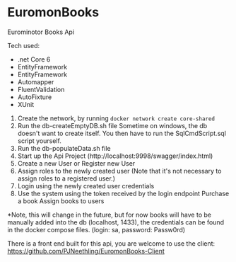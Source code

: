 # EuromonBooks
 Eurominotor Books Api

Tech used: 
- .net Core 6 
- EntityFramework
- EntityFramework 
- Automapper
- FluentValidation 
- AutoFixture 
- XUnit 

1. Create the network, by running 
      `docker network create core-shared`
2. Run the db-createEmptyDB.sh file
     Sometime on windows, the db doesn't want to create itself. You then have to run the SqlCmdScript.sql script yourself.
3. Run the db-populateData.sh file
4. Start up the Api Project (http://localhost:9998/swagger/index.html)
5. Create a new User or Register new User
6. Assign roles to the newly created user (Note that it's not necessary to assign roles to a registered user.)
7. Login using the newly created user credentials
8. Use the system using the token received by the login endpoint
      Purchase a book
      Assign books to users

*Note, this will change in the future, but for now books will have to be manually added into the db (localhost, 1433), the credentials can be found in the docker compose files. (login: sa, password: Passw0rd)

There is a front end built for this api, you are welcome to use the client:
https://github.com/PJNeethling/EuromonBooks-Client